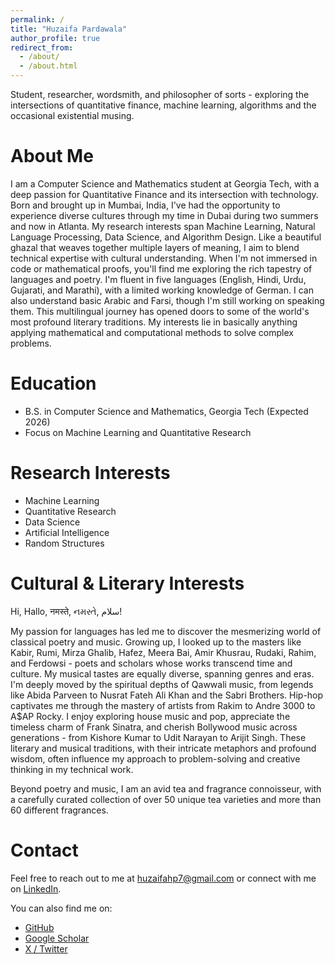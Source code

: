 ```yaml
---
permalink: /
title: "Huzaifa Pardawala"
author_profile: true
redirect_from:
  - /about/
  - /about.html
---
```

Student, researcher, wordsmith, and philosopher of sorts - exploring the intersections of quantitative finance, machine learning, algorithms and the occasional existential musing.

# About Me

I am a Computer Science and Mathematics student at Georgia Tech, with a deep passion for Quantitative Finance and its intersection with technology. Born and brought up in Mumbai, India, I've had the opportunity to experience diverse cultures through my time in Dubai during two summers and now in Atlanta. My research interests span Machine Learning, Natural Language Processing, Data Science, and Algorithm Design. Like a beautiful ghazal that weaves together multiple layers of meaning, I aim to blend technical expertise with cultural understanding. When I'm not immersed in code or mathematical proofs, you'll find me exploring the rich tapestry of languages and poetry. I'm fluent in five languages (English, Hindi, Urdu, Gujarati, and Marathi), with a limited working knowledge of German. I can also understand basic Arabic and Farsi, though I'm still working on speaking them. This multilingual journey has opened doors to some of the world's most profound literary traditions. My interests lie in basically anything applying mathematical and computational methods to solve complex problems.

# Education

- B.S. in Computer Science and Mathematics, Georgia Tech (Expected 2026)
- Focus on Machine Learning and Quantitative Research

# Research Interests

- Machine Learning
- Quantitative Research
- Data Science
- Artificial Intelligence
- Random Structures

# Cultural & Literary Interests

Hi, Hallo, नमस्ते, નમસ્તે, سلام!

My passion for languages has led me to discover the mesmerizing world of classical poetry and music. Growing up, I looked up to the masters like Kabir, Rumi, Mirza Ghalib, Hafez, Meera Bai, Amir Khusrau, Rudaki, Rahim, and Ferdowsi - poets and scholars whose works transcend time and culture. My musical tastes are equally diverse, spanning genres and eras. I'm deeply moved by the spiritual depths of Qawwali music, from legends like Abida Parveen to Nusrat Fateh Ali Khan and the Sabri Brothers. Hip-hop captivates me through the mastery of artists from Rakim to Andre 3000 to A$AP Rocky. I enjoy exploring house music and pop, appreciate the timeless charm of Frank Sinatra, and cherish Bollywood music across generations - from Kishore Kumar to Udit Narayan to Arijit Singh. These literary and musical traditions, with their intricate metaphors and profound wisdom, often influence my approach to problem-solving and creative thinking in my technical work.

Beyond poetry and music, I am an avid tea and fragrance connoisseur, with a carefully curated collection of over 50 unique tea varieties and more than 60 different fragrances.

# Contact

Feel free to reach out to me at [huzaifahp7@gmail.com](mailto:huzaifahp7@gmail.com) or connect with me on [LinkedIn](https://www.linkedin.com/in/huzaifa-pardawala-75106a219/).

You can also find me on:

- [GitHub](https://github.com/huzaifahp7)
- [Google Scholar](https://scholar.google.com/citations?user=8tjHDikAAAAJ&hl=en)
- [X / Twitter](https://twitter.com/huzaifahp7)
